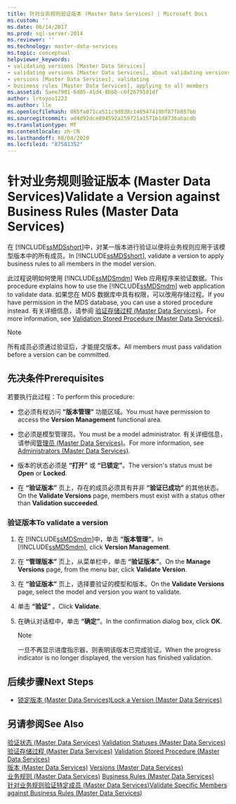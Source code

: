 ```yaml
---
title: 针对业务规则验证版本 (Master Data Services) | Microsoft Docs
ms.custom: ''
ms.date: 06/14/2017
ms.prod: sql-server-2014
ms.reviewer: ''
ms.technology: master-data-services
ms.topic: conceptual
helpviewer_keywords:
- validating versions [Master Data Services]
- validating versions [Master Data Services], about validating versions
- versions [Master Data Services], validating
- business rules [Master Data Services], applying to all members
ms.assetid: 5aee7901-6d05-41d4-8bbb-c6f26791d1df
author: lrtoyou1223
ms.author: lle
ms.openlocfilehash: 085fa071ca511c9d838c140547419bf87fb857bb
ms.sourcegitcommit: ad4d92dce894592a259721a1571b1d8736abacdb
ms.translationtype: MT
ms.contentlocale: zh-CN
ms.lasthandoff: 08/04/2020
ms.locfileid: "87581352"
---
```

# <a name="validate-a-version-against-business-rules-master-data-services"></a><span data-ttu-id="d9dbc-102">针对业务规则验证版本 (Master Data Services)</span><span class="sxs-lookup"><span data-stu-id="d9dbc-102">Validate a Version against Business Rules (Master Data Services)</span></span>
  <span data-ttu-id="d9dbc-103">在 [!INCLUDE[ssMDSshort](../includes/ssmdsshort-md.md)]中，对某一版本进行验证以便将业务规则应用于该模型版本中的所有成员。</span><span class="sxs-lookup"><span data-stu-id="d9dbc-103">In [!INCLUDE[ssMDSshort](../includes/ssmdsshort-md.md)], validate a version to apply business rules to all members in the model version.</span></span>  
  
 <span data-ttu-id="d9dbc-104">此过程说明如何使用 [!INCLUDE[ssMDSmdm](../includes/ssmdsmdm-md.md)] Web 应用程序来验证数据。</span><span class="sxs-lookup"><span data-stu-id="d9dbc-104">This procedure explains how to use the [!INCLUDE[ssMDSmdm](../includes/ssmdsmdm-md.md)] web application to validate data.</span></span> <span data-ttu-id="d9dbc-105">如果您在 MDS 数据库中具有权限，可以改用存储过程。</span><span class="sxs-lookup"><span data-stu-id="d9dbc-105">If you have permission in the MDS database, you can use a stored procedure instead.</span></span> <span data-ttu-id="d9dbc-106">有关详细信息，请参阅 [验证存储过程 (Master Data Services)](validation-stored-procedure-master-data-services.md)。</span><span class="sxs-lookup"><span data-stu-id="d9dbc-106">For more information, see [Validation Stored Procedure &#40;Master Data Services&#41;](validation-stored-procedure-master-data-services.md).</span></span>  
  
> [!NOTE]  
>  <span data-ttu-id="d9dbc-107">所有成员必须通过验证后，才能提交版本。</span><span class="sxs-lookup"><span data-stu-id="d9dbc-107">All members must pass validation before a version can be committed.</span></span>  
  
## <a name="prerequisites"></a><span data-ttu-id="d9dbc-108">先决条件</span><span class="sxs-lookup"><span data-stu-id="d9dbc-108">Prerequisites</span></span>  
 <span data-ttu-id="d9dbc-109">若要执行此过程：</span><span class="sxs-lookup"><span data-stu-id="d9dbc-109">To perform this procedure:</span></span>  
  
-   <span data-ttu-id="d9dbc-110">您必须有权访问 **“版本管理”** 功能区域。</span><span class="sxs-lookup"><span data-stu-id="d9dbc-110">You must have permission to access the **Version Management** functional area.</span></span>  
  
-   <span data-ttu-id="d9dbc-111">您必须是模型管理员。</span><span class="sxs-lookup"><span data-stu-id="d9dbc-111">You must be a model administrator.</span></span> <span data-ttu-id="d9dbc-112">有关详细信息，请参阅[管理员 &#40;Master Data Services&#41;](../../2014/master-data-services/administrators-master-data-services.md)。</span><span class="sxs-lookup"><span data-stu-id="d9dbc-112">For more information, see [Administrators &#40;Master Data Services&#41;](../../2014/master-data-services/administrators-master-data-services.md).</span></span>  
  
-   <span data-ttu-id="d9dbc-113">版本的状态必须是 **“打开”** 或 **“已锁定”**。</span><span class="sxs-lookup"><span data-stu-id="d9dbc-113">The version's status must be **Open** or **Locked**.</span></span>  
  
-   <span data-ttu-id="d9dbc-114">在 **“验证版本”** 页上，存在的成员必须具有并非 **“验证已成功”** 的其他状态。</span><span class="sxs-lookup"><span data-stu-id="d9dbc-114">On the **Validate Versions** page, members must exist with a status other than **Validation succeeded**.</span></span>  
  
### <a name="to-validate-a-version"></a><span data-ttu-id="d9dbc-115">验证版本</span><span class="sxs-lookup"><span data-stu-id="d9dbc-115">To validate a version</span></span>  
  
1.  <span data-ttu-id="d9dbc-116">在 [!INCLUDE[ssMDSmdm](../includes/ssmdsmdm-md.md)]中，单击 **“版本管理”**。</span><span class="sxs-lookup"><span data-stu-id="d9dbc-116">In [!INCLUDE[ssMDSmdm](../includes/ssmdsmdm-md.md)], click **Version Management**.</span></span>  
  
2.  <span data-ttu-id="d9dbc-117">在 **“管理版本”** 页上，从菜单栏中，单击 **“验证版本”**。</span><span class="sxs-lookup"><span data-stu-id="d9dbc-117">On the **Manage Versions** page, from the menu bar, click **Validate Version**.</span></span>  
  
3.  <span data-ttu-id="d9dbc-118">在 **“验证版本”** 页上，选择要验证的模型和版本。</span><span class="sxs-lookup"><span data-stu-id="d9dbc-118">On the **Validate Versions** page, select the model and version you want to validate.</span></span>  
  
4.  <span data-ttu-id="d9dbc-119">单击 **“验证”** 。</span><span class="sxs-lookup"><span data-stu-id="d9dbc-119">Click **Validate**.</span></span>  
  
5.  <span data-ttu-id="d9dbc-120">在确认对话框中，单击 **“确定”**。</span><span class="sxs-lookup"><span data-stu-id="d9dbc-120">In the confirmation dialog box, click **OK**.</span></span>  
  
    > [!NOTE]  
    >  <span data-ttu-id="d9dbc-121">一旦不再显示进度指示器，则表明该版本已完成验证。</span><span class="sxs-lookup"><span data-stu-id="d9dbc-121">When the progress indicator is no longer displayed, the version has finished validation.</span></span>  
  
## <a name="next-steps"></a><span data-ttu-id="d9dbc-122">后续步骤</span><span class="sxs-lookup"><span data-stu-id="d9dbc-122">Next Steps</span></span>  
  
-   [<span data-ttu-id="d9dbc-123">锁定版本 (Master Data Services)</span><span class="sxs-lookup"><span data-stu-id="d9dbc-123">Lock a Version &#40;Master Data Services&#41;</span></span>](../../2014/master-data-services/lock-a-version-master-data-services.md)  
  
## <a name="see-also"></a><span data-ttu-id="d9dbc-124">另请参阅</span><span class="sxs-lookup"><span data-stu-id="d9dbc-124">See Also</span></span>  
 <span data-ttu-id="d9dbc-125">[验证状态 &#40;Master Data Services&#41;](../../2014/master-data-services/validation-statuses-master-data-services.md) </span><span class="sxs-lookup"><span data-stu-id="d9dbc-125">[Validation Statuses &#40;Master Data Services&#41;](../../2014/master-data-services/validation-statuses-master-data-services.md) </span></span>  
 <span data-ttu-id="d9dbc-126">[验证存储过程 &#40;Master Data Services&#41;](validation-stored-procedure-master-data-services.md) </span><span class="sxs-lookup"><span data-stu-id="d9dbc-126">[Validation Stored Procedure &#40;Master Data Services&#41;](validation-stored-procedure-master-data-services.md) </span></span>  
 <span data-ttu-id="d9dbc-127">[版本 &#40;Master Data Services&#41;](../../2014/master-data-services/versions-master-data-services.md) </span><span class="sxs-lookup"><span data-stu-id="d9dbc-127">[Versions &#40;Master Data Services&#41;](../../2014/master-data-services/versions-master-data-services.md) </span></span>  
 <span data-ttu-id="d9dbc-128">[业务规则 &#40;Master Data Services&#41;](../../2014/master-data-services/business-rules-master-data-services.md) </span><span class="sxs-lookup"><span data-stu-id="d9dbc-128">[Business Rules &#40;Master Data Services&#41;](../../2014/master-data-services/business-rules-master-data-services.md) </span></span>  
 [<span data-ttu-id="d9dbc-129">针对业务规则验证特定成员 (Master Data Services)</span><span class="sxs-lookup"><span data-stu-id="d9dbc-129">Validate Specific Members against Business Rules &#40;Master Data Services&#41;</span></span>](../../2014/master-data-services/validate-specific-members-against-business-rules-master-data-services.md)  
  
  
